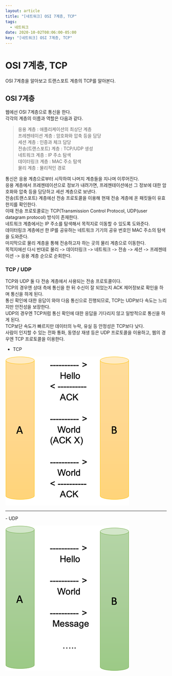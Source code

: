 ```yaml
---
layout: article
title: "[네트워크] OSI 7계층, TCP"
tags:
  - 네트워크
date: 2020-10-02T08:06:00-05:00
key: "[네트워크] OSI 7계층, TCP"
---
```


# OSI 7계층, TCP

OSI 7계층을 알아보고 트랜스포트 계층의 TCP를 알아본다.<br>

<!--more-->

## OSI 7계층

웹에선 OSI 7계층으로 통신을 한다.<br>
각각의 계층의 이름과 역할은 다음과 같다.<br>

> 응용 계층 : 애플리케이션의 최상단 계층<br>
> 프레젠테이션 계층 : 암호화와 압축 등을 담당<br>
> 세션 계층 : 인증과 체크 담당<br>
> 전송(트랜스포트) 계층 : TCP/UDP 생성<br>
> 네트워크 계층 : IP 주소 탐색<br>
> 데이터링크 계층 : MAC 주소 탐색<br>
> 물리 계층 : 물리적인 경로<br>

통신은 응용 계층으로부터 시작하여 나머지 계층들을 지나며 이루어진다.<br>
응용 계층에서 프레젠테이션으로 정보가 내려가면, 프레젠테이션에선 그 정보에 대한 암호화와 압축 등을 담당하고 세션 계층으로 보낸다.<br>
전송(트랜스포트) 계층에선 전송 프로토콜을 이용해 현재 전송 계층에 온 패킷들이 유효한지를 확인한다.<br>
이때 전송 프로토콜로는 TCP(Transmission Control Protocol, UDP(user datagram protocol) 방식이 존재한다.<br>
네트워크 계층에서는 IP 주소를 탐색해서 목적지로 이동할 수 있도록 도와준다.<br>
데이터링크 계층에선 한 IP를 공유하는 네트워크 기기의 공유 번호인 MAC 주소의 탐색을 도와준다.<br>
마지막으로 물리 계층을 통해 전송하고자 하는 곳의 물리 계층으로 이동한다.<br>
목적지에선 다시 반대로 물리 -> 데이터링크 -> 네트워크 -> 전송 -> 세션 -> 프레젠테이션 -> 응용 계층 순으로 순회한다.

### TCP / UDP

TCP와 UDP 둘 다 전송 계층에서 사용되는 전송 프로토콜이다.<br>
TCP의 경우엔 상대 측에 통신을 한 뒤 수신이 잘 되었는지 ACK 제어정보로 확인을 하며 통신을 하게 된다.<br>
통신 확인에 대한 응답이 와야 다음 통신으로 진행되므로, TCP는 UDP보다 속도는 느리지만 안전성을 보장한다.<br>
UDP의 경우엔 TCP처럼 통신 확인에 대한 응답을 기다리지 않고 일방적으로 통신을 하게 된다.<br>
TCP보단 속도가 빠르지만 데이터의 누락, 유실 등 안정성은 TCP보다 낮다.<br>
사람이 인지할 수 있는 전화 통화, 동영상 재생 등은 UDP 프로토콜을 이용하고, 웹의 경우엔 TCP 프로토콜을 이용한다.<br>

- TCP<br>

![1](/assets/images/201002-1.png)
<hr>
- UDP<br>

![2](/assets/images/201002-2.png)